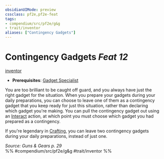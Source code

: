 ```yaml
---
obsidianUIMode: preview
cssclass: pf2e,pf2e-feat
tags:
- compendium/src/pf2e/g&g
- trait/inventor
aliases: ["Contingency Gadgets"]
---
```

# Contingency Gadgets  *Feat 12*  
[inventor](../../Rules/traits/inventor-g-g.md)  

- **Prerequisites**: [Gadget Specialist](gadget-specialist-g-g.md)

You are too brilliant to be caught off guard, and you always have just the right gadget for the situation. When you prepare your gadgets during your daily preparations, you can choose to leave one of them as a contingency gadget that you keep ready for just this situation, rather than declaring which gadget you're making. You can pull the contingency gadget out using an [Interact](../../Rules/actions/interact.md) action, at which point you must choose which gadget you had prepared as a contingency.

If you're legendary in [Crafting](../skills.md#Crafting), you can leave two contingency gadgets during your daily preparations, instead of just one.

*Source: Guns & Gears p. 29*  
%% #compendium/src/pf2e/g&g #trait/inventor %%